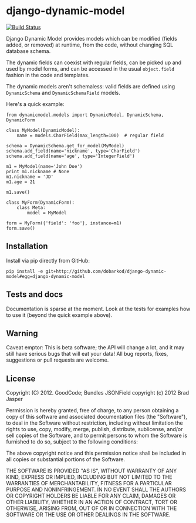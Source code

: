# django-dynamic-model

[![Build Status](https://secure.travis-ci.org/dobarkod/django-dynamic-model.png?branch=master)](http://travis-ci.org/dobarkod/django-dynamic-model)

Django Dynamic Model provides models which can be modified (fields added,
or removed) at runtime, from the code, without changing SQL database schema.

The dynamic fields can coexist with regular fields, can be picked up
and used by model forms, and can be accessed in the usual `object.field`
fashion in the code and templates.

The dynamic models aren't schemaless: valid fields are defined using
`DynamicSchema` and `DynamicSchemaField` models.

Here's a quick example:

    from dynamicmodel.models import DynamicModel, DynamicSchema, DynamicForm

    class MyModel(DynamicModel):
        name = models.CharField(max_length=100)  # regular field

    schema = DynamicSchema.get_for_model(MyModel)
    schema.add_field(name='nickname', type='CharField')
    schema.add_field(name='age', type='IntegerField')

    m1 = MyModel(name='John Doe')
    print m1.nickname # None
    m1.nickname = 'JD'
    m1.age = 21

    m1.save()

    class MyForm(DynamicForm):
        class Meta:
            model = MyModel

    form = MyForm({'field': 'foo'}, instance=m1)
    form.save()

## Installation

Install via pip directly from GitHub:

    pip install -e git+http://github.com/dobarkod/django-dynamic-model#egg=django-dynamic-model

## Tests and docs

Documentation is sparse at the moment. Look at the tests for examples how
to use it (beyond the quick example above).

## Warning

Caveat emptor: This is beta software; the API will change a lot, and it may
still have serious bugs that will eat your data! All bug reports, fixes,
suggestions or pull requests are welcome.

## License

Copyright (C) 2012. GoodCode; Bundles JSONField copyright (c) 2012 Brad Jasper

Permission is hereby granted, free of charge, to any person obtaining a copy of
this software and associated documentation files (the "Software"), to deal in
the Software without restriction, including without limitation the rights to
use, copy, modify, merge, publish, distribute, sublicense, and/or sell copies
of the Software, and to permit persons to whom the Software is furnished to do
so, subject to the following conditions:

The above copyright notice and this permission notice shall be included in all
copies or substantial portions of the Software.

THE SOFTWARE IS PROVIDED "AS IS", WITHOUT WARRANTY OF ANY KIND, EXPRESS OR
IMPLIED, INCLUDING BUT NOT LIMITED TO THE WARRANTIES OF MERCHANTABILITY,
FITNESS FOR A PARTICULAR PURPOSE AND NONINFRINGEMENT. IN NO EVENT SHALL THE
AUTHORS OR COPYRIGHT HOLDERS BE LIABLE FOR ANY CLAIM, DAMAGES OR OTHER
LIABILITY, WHETHER IN AN ACTION OF CONTRACT, TORT OR OTHERWISE, ARISING FROM,
OUT OF OR IN CONNECTION WITH THE SOFTWARE OR THE USE OR OTHER DEALINGS IN THE
SOFTWARE.
